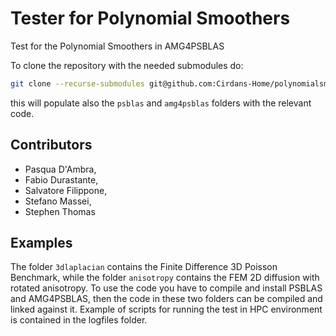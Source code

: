 # Tester for Polynomial Smoothers

Test for the Polynomial Smoothers in AMG4PSBLAS

To clone the repository with the needed submodules do:
```bash
git clone --recurse-submodules git@github.com:Cirdans-Home/polynomialsmoothers.git
```
this will populate also the `psblas` and  `amg4psblas` folders with the relevant code.

## Contributors
- Pasqua D'Ambra,
- Fabio Durastante,
- Salvatore Filippone,
- Stefano Massei,
- Stephen Thomas

## Examples

The folder `3dlaplacian` contains the Finite Difference 3D Poisson Benchmark, while the folder `anisotropy` contains the FEM 2D diffusion with rotated anisotropy. To use the code you have to compile and install PSBLAS and AMG4PSBLAS, then the code in these two folders can be compiled and linked against it. Example of scripts for running the test in HPC environment is contained in the logfiles folder.
